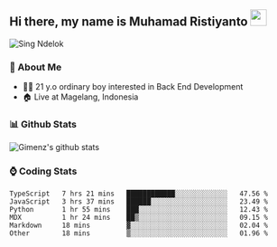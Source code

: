 
## Hi there, my name is Muhamad Ristiyanto <img src="https://github.com/TheDudeThatCode/TheDudeThatCode/blob/master/Assets/Hi.gif" width="29px">
 ![Sing Ndelok](https://komarev.com/ghpvc/?username=Gimenz&color=green)

### 👤 About Me
* 🤷‍♂️ 21 y.o ordinary boy interested in Back End Development
* 🏠 Live at Magelang, Indonesia 

### 📊 Github Stats
  <img alt="Gimenz's github stats" src="https://github-readme-stats.vercel.app/api?username=Gimenz&count_private=true&hide=issues&show_icons=true&include_all_commits=true&line_height=24&border_radius=0"/>

### ⌚ Coding Stats
<!--START_SECTION:waka-->

```text
TypeScript   7 hrs 21 mins   ████████████░░░░░░░░░░░░░   47.56 %
JavaScript   3 hrs 37 mins   ██████░░░░░░░░░░░░░░░░░░░   23.49 %
Python       1 hr 55 mins    ███░░░░░░░░░░░░░░░░░░░░░░   12.43 %
MDX          1 hr 24 mins    ██▒░░░░░░░░░░░░░░░░░░░░░░   09.15 %
Markdown     18 mins         ▓░░░░░░░░░░░░░░░░░░░░░░░░   02.04 %
Other        18 mins         ▒░░░░░░░░░░░░░░░░░░░░░░░░   01.96 %
```

<!--END_SECTION:waka-->
